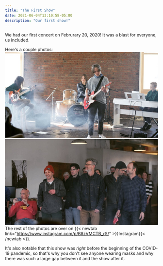 ```yaml
---
title: "The First Show"
date: 2021-06-04T13:10:58-05:00
description: "Our first show!"
---
```

We had our first concert on Februrary 20, 2020! It was a blast for everyone, us included. 

Here's a couple photos:
![Broken Pieces playing at their first show](/blog/first-show-1.jpg)
![Part of the crowd at Broken Pieces' first show](/blog/first-show-2.jpg)
The rest of the photos are over on {{< newtab link="https://www.instagram.com/p/B8zVMCTB_rS/" >}}Instagram{{< /newtab >}}.

It's also notable that this show was *right* before the beginning of the COVID-19 pandemic, so that's why you don't see anyone wearing masks and why there was such a large gap between it and the show after it.
